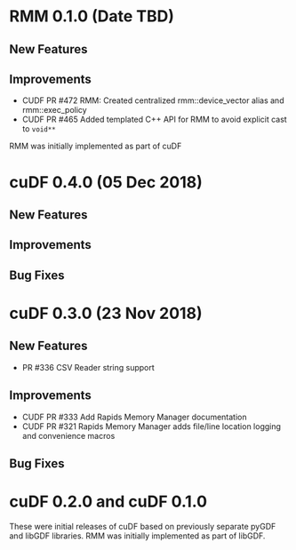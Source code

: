 # RMM 0.1.0 (Date TBD)

## New Features


## Improvements

- CUDF PR #472 RMM: Created centralized rmm::device_vector alias and rmm::exec_policy
- CUDF PR #465 Added templated C++ API for RMM to avoid explicit cast to `void**`

RMM was initially implemented as part of cuDF

# cuDF 0.4.0 (05 Dec 2018)

## New Features

## Improvements
 
## Bug Fixes
 

# cuDF 0.3.0 (23 Nov 2018)

## New Features

 - PR #336 CSV Reader string support

## Improvements
 
 - CUDF PR #333 Add Rapids Memory Manager documentation
 - CUDF PR #321 Rapids Memory Manager adds file/line location logging and convenience macros

## Bug Fixes


# cuDF 0.2.0 and cuDF 0.1.0

These were initial releases of cuDF based on previously separate pyGDF and libGDF libraries.
RMM was initially implemented as part of libGDF.

